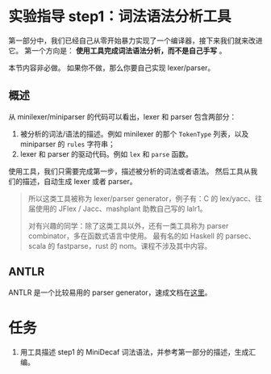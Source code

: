 # 实验指导 step1：词法语法分析工具
第一部分中，我们已经自己从零开始暴力实现了一个编译器，接下来我们就来改进它。
第一个方向是： **使用工具完成词法语法分析，而不是自己手写** 。

本节内容非必做。
如果你不做，那么你要自己实现 lexer/parser。

## 概述
从 minilexer/miniparser 的代码可以看出，lexer 和 parser 包含两部分：
1. 被分析的词法/语法的描述。例如 minilexer 的那个 `TokenType` 列表，以及 miniparser 的 `rules` 字符串；
2. lexer 和 parser 的驱动代码。例如 `lex` 和 `parse` 函数。

使用工具，我们只需要完成第一步，描述被分析的词法或者语法。
然后工具从我们的描述，自动生成 lexer 或者 parser。

> 所以这类工具被称为 lexer/parser generator，例子有：C 的 lex/yacc、往届使用的 JFlex / Jacc、mashplant 助教自己写的 lalr1。
>
> 对有兴趣的同学：除了这类工具以外，还有一类工具称为 parser combinator，多在函数式语言中使用。
> 最有名的如 Haskell 的 parsec、scala 的 fastparse，rust 的 nom。课程不涉及其中内容。

## ANTLR
ANTLR 是一个比较易用的 parser generator，速成文档在[这里](./antlr.md)。

# 任务
1. 用工具描述 step1 的 MiniDecaf 词法语法，并参考第一部分的描述，生成汇编。

